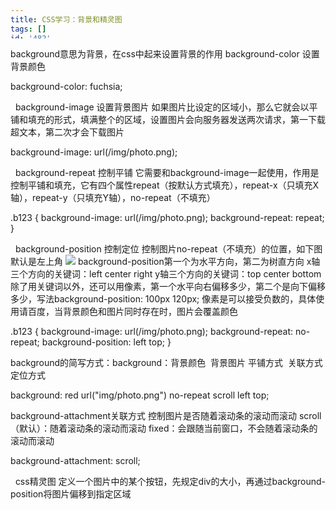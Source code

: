 ```yaml
---
title: CSS学习：背景和精灵图
tags: []
id: '482'
categories:
  - - HTML和CSS
date: 2019-01-23 10:12:52
---
```


background意思为背景，在css中起来设置背景的作用 background-color 设置背景颜色

background-color: fuchsia;

  background-image 设置背景图片 如果图片比设定的区域小，那么它就会以平铺和填充的形式，填满整个的区域，设置图片会向服务器发送两次请求，第一下载超文本，第二次才会下载图片

background-image: url(/img/photo.png);

  background-repeat 控制平铺 它需要和background-image一起使用，作用是控制平铺和填充，它有四个属性repeat（按默认方式填充），repeat-x（只填充X轴），repeat-y（只填充Y轴），no-repeat（不填充）

.b123 {
    background-image: url(/img/photo.png);
    background-repeat: repeat;
}

  background-position 控制定位 控制图片no-repeat（不填充）的位置，如下图默认是左上角 ![](https://post.332b.com/wp-content/uploads/2019/01/20190122162855.png) background-position第一个为水平方向，第二为树直方向 x轴三个方向的关键词：left center right y轴三个方向的关键词：top center bottom 除了用关键词以外，还可以用像素，第一个水平向右偏移多少，第二个是向下偏移多少，写法background-position: 100px 120px; 像素是可以接受负数的，具体使用请百度，当背景颜色和图片同时存在时，图片会覆盖颜色

.b123 {
    background-image: url(/img/photo.png);
    background-repeat: no-repeat;
    background-position: left top;
}

background的简写方式：background：背景颜色  背景图片 平铺方式  关联方式  定位方式

background: red url("img/photo.png") no-repeat scroll left top;

background-attachment关联方式 控制图片是否随着滚动条的滚动而滚动 scroll（默认）：随着滚动条的滚动而滚动 fixed：会跟随当前窗口，不会随着滚动条的滚动而滚动

background-attachment: scroll;

  css精灵图 定义一个图片中的某个按钮，先规定div的大小，再通过background-position将图片偏移到指定区域

<head>
    <meta charset="utf-8">
    <title>首页</title>
    <style type="text/css">
        div {
            height: 52px;
            width: 180px;

        }
        .b123 {
            background: red url("20190123094711.png") no-repeat ;
            background-position: -130px -92px;
            background-attachment: scroll;
        }
    </style>
</head>
<body>
<div class="b123"></div>
</body>